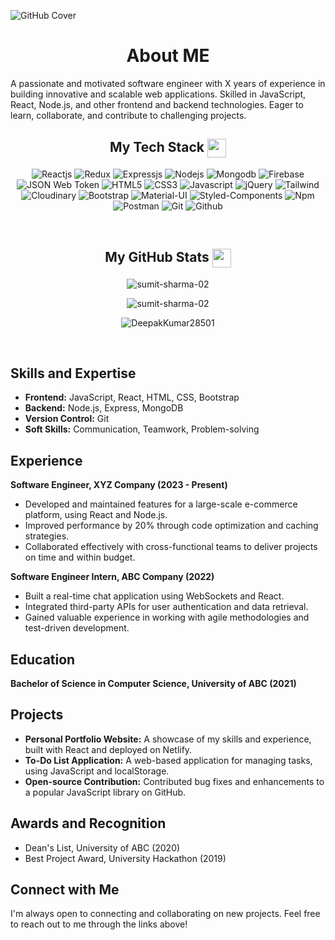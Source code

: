 <!--<img src="https://github.com/DeepakKumar28501/DeepakKumar28501/assets/121509463/3d6835d5-5b70-4e5a-9bf0-1efc81126d39"/> -->
<!----------------------------------- Heading Section ------------------------------------>
<p align="center">
    
![GitHub Cover](https://github.com/DeepakKumar28501/DeepakKumar28501/assets/121509463/3d6835d5-5b70-4e5a-9bf0-1efc81126d39)
    
</p>
<!----------------------------------- Tech Stack Section ------------------------------------>
<h1 align="Center">About ME</h1>
<p>A passionate and motivated software engineer with X years of experience in building innovative and scalable web applications. Skilled in JavaScript, React, Node.js, and other frontend and backend technologies. Eager to learn, collaborate, and contribute to challenging projects.</p>

<!----------------------------------- Tech Stack Section ------------------------------------>
<h2 align="center">
    My Tech Stack
    <a>
        <img align="center" src="https://user-images.githubusercontent.com/52236473/210716459-e792742d-9443-4a83-96c4-fea099a560b7.png" width="30" />   
    <a/>
</h2>
<p align="center">
    <img src="https://img.shields.io/badge/React-20232A?style=for-the-badge&logo=react&logoColor=61DAFB" alt="Reactjs" />
    <img src="https://img.shields.io/badge/Redux-593D88?style=for-the-badge&logo=redux&logoColor=white" alt="Redux" />
    <img src="https://img.shields.io/badge/Express.js-000000?style=for-the-badge&logo=express&logoColor=white" alt="Expressjs" />
    <img src="https://img.shields.io/badge/Node.js-339933?style=for-the-badge&logo=nodedotjs&logoColor=white" alt="Nodejs" />
    <img src="https://img.shields.io/badge/MongoDB-4EA94B?style=for-the-badge&logo=mongodb&logoColor=white" alt="Mongodb" />
    <img src="https://img.shields.io/badge/Firebase-5f6368?style=for-the-badge&logo=firebase&logoColor=FFCC30" alt="Firebase" />
    <img src="https://img.shields.io/badge/JSON Web Token-000000?style=for-the-badge&logo=jsonwebtokens&logoColor=white" alt="JSON Web Token" />
    <img src="https://img.shields.io/badge/HTML5-E34F26?style=for-the-badge&logo=html5&logoColor=white" alt="HTML5" />
    <img src="https://img.shields.io/badge/CSS3-1572B6?style=for-the-badge&logo=css3&logoColor=white" alt="CSS3" />
    <img src="https://img.shields.io/badge/JavaScript-323330?style=for-the-badge&logo=javascript&logoColor=F7DF1E" alt="Javascript" />
    <img src="https://img.shields.io/badge/jQuery-0769ad?style=for-the-badge&logo=jquery&logoColor=78cff5" alt="jQuery" />
    <img src="https://img.shields.io/badge/Tailwind_CSS-38B2AC?style=for-the-badge&logo=tailwind-css&logoColor=white" alt="Tailwind" />
    <img src="https://img.shields.io/badge/Cloudinary-3448C5?style=for-the-badge&logo=cloudinary-css&logoColor=white" alt="Cloudinary" />
    <img src="https://img.shields.io/badge/Bootstrap-563D7C?style=for-the-badge&logo=bootstrap&logoColor=white" alt="Bootstrap" />
    <img src="https://img.shields.io/badge/Material%20UI-007FFF?style=for-the-badge&logo=mui&logoColor=white" alt="Material-UI" />
    <img src="https://img.shields.io/badge/styled--components-DB7093?style=for-the-badge&logo=styled-components&logoColor=white" alt="Styled-Components" />
    <img src="https://img.shields.io/badge/npm-CB3837?style=for-the-badge&logo=npm&logoColor=white" alt="Npm" />
    <img src="https://img.shields.io/badge/Postman-FF6C37?style=for-the-badge&logo=Postman&logoColor=white" alt="Postman" />
    <img src="https://img.shields.io/badge/Git-F44D27?style=for-the-badge&logo=git&logoColor=white" alt="Git" />
    <img src="https://img.shields.io/badge/GitHub-100000?style=for-the-badge&logo=github&logoColor=white" alt="Github" />
</p>
<br>
<!----------------------------------- GitHub Stats Section ------------------------------------>
<h2 align="center">
    My GitHub Stats
    <a>
        <img align="center" src="https://user-images.githubusercontent.com/52236473/210717541-d04de2c8-6180-4608-bf9a-366b155f403e.png" width="30" />
    <a/>
</h2>
<p align="center">
    <img align="center" src="https://github-readme-stats-khaki-xi.vercel.app/api?username=DeepakKumar28501&show_icons=true&theme=dark" alt="sumit-sharma-02" />
</p>
<p align="center">
    <img align="center" src="https://github-readme-streak-stats.herokuapp.com?user=DeepakKumar28501&theme=dark" alt="sumit-sharma-02" />
</p>
<p align="center">
    <img align="center" src="https://github-readme-stats-khaki-xi.vercel.app/api/top-langs/?username=DeepakKumar28501&layout=compact&langs_count=10&border_radius=4.5&theme=dark" alt="DeepakKumar28501" />
</p>
<br>








## Skills and Expertise

* **Frontend:** JavaScript, React, HTML, CSS, Bootstrap
* **Backend:** Node.js, Express, MongoDB
* **Version Control:** Git
* **Soft Skills:** Communication, Teamwork, Problem-solving

## Experience

**Software Engineer, XYZ Company (2023 - Present)**

* Developed and maintained features for a large-scale e-commerce platform, using React and Node.js.
* Improved performance by 20% through code optimization and caching strategies.
* Collaborated effectively with cross-functional teams to deliver projects on time and within budget.

**Software Engineer Intern, ABC Company (2022)**

* Built a real-time chat application using WebSockets and React.
* Integrated third-party APIs for user authentication and data retrieval.
* Gained valuable experience in working with agile methodologies and test-driven development.

## Education

**Bachelor of Science in Computer Science, University of ABC (2021)**

## Projects

* **Personal Portfolio Website:** A showcase of my skills and experience, built with React and deployed on Netlify.
* **To-Do List Application:** A web-based application for managing tasks, using JavaScript and localStorage.
* **Open-source Contribution:** Contributed bug fixes and enhancements to a popular JavaScript library on GitHub.

## Awards and Recognition

* Dean's List, University of ABC (2020)
* Best Project Award, University Hackathon (2019)

## Connect with Me

I'm always open to connecting and collaborating on new projects. Feel free to reach out to me through the links above!
